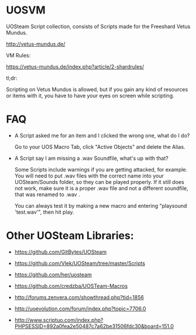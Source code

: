 # UOSVM
UOSteam Script collection, consists of Scripts made for the Freeshard Vetus Mundus.

http://vetus-mundus.de/


VM Rules:

https://vetus-mundus.de/index.php?article/2-shardrules/


tl;dr:

Scripting on Vetus Mundus is allowed, but if you gain any kind of resources or items with it, you have to have your eyes on screen while scripting.

# FAQ

- A Script asked me for an item and I clicked the wrong one, what do I do?

  Go to your UOS Macro Tab, click "Active Objects" and delete the Alias.

- A Script say I am missing a .wav Soundfile, what's up with that?

  Some Scripts include warnings if you are getting attacked, for example. You will need to put .wav files with the correct name into your UOSteam/Sounds folder, so they can be played properly. If it still does not work, make sure it is a proper .wav file and not a different soundfile, that was renamed to .wav .

  You can always test it by making a new macro and entering "playsound 'test.wav'", then hit play.

# Other UOSteam Libraries:

- https://github.com/GitBytes/UOSteam

- https://github.com/Vlek/UOSteam/tree/master/Scripts

- https://github.com/her/uosteam

- https://github.com/credzba/UOSTeam-Macros

- http://forums.zenvera.com/showthread.php?tid=1856

- http://uoevolution.com/forum/index.php?topic=7706.0

- http://www.scriptuo.com/index.php?PHPSESSID=892a0fea2e50487c7a62be31506fdc30&board=151.0
